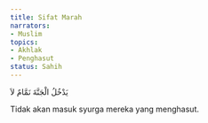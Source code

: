 ```yaml
---
title: Sifat Marah
narrators:
- Muslim
topics:
- Akhlak
- Penghasut
status: Sahih
---
```


<p lang="ar">
يَدْخُلُ الْجَنَّةَ نَمَّامٌ لاَ
</p>

Tidak akan masuk syurga mereka yang menghasut.
